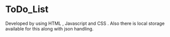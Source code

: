 # ToDo_List

Developed by using HTML , Javascript and CSS . Also there is local storage available for this along with json handling. 
